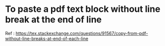 # To paste a pdf text block without line break at the end of line
Ref : https://tex.stackexchange.com/questions/91567/copy-from-pdf-without-line-breaks-at-end-of-each-line   
